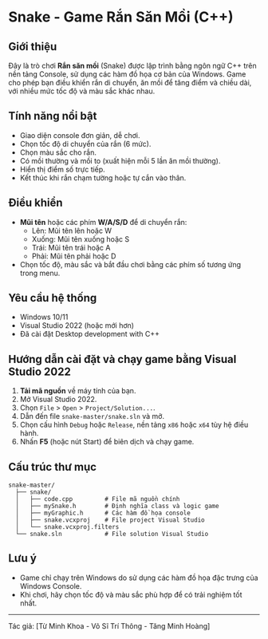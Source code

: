 # Snake - Game Rắn Săn Mồi (C++)

## Giới thiệu
Đây là trò chơi **Rắn săn mồi** (Snake) được lập trình bằng ngôn ngữ C++ trên nền tảng Console, sử dụng các hàm đồ họa cơ bản của Windows. Game cho phép bạn điều khiển rắn di chuyển, ăn mồi để tăng điểm và chiều dài, với nhiều mức tốc độ và màu sắc khác nhau.

## Tính năng nổi bật
- Giao diện console đơn giản, dễ chơi.
- Chọn tốc độ di chuyển của rắn (6 mức).
- Chọn màu sắc cho rắn.
- Có mồi thường và mồi to (xuất hiện mỗi 5 lần ăn mồi thường).
- Hiển thị điểm số trực tiếp.
- Kết thúc khi rắn chạm tường hoặc tự cắn vào thân.

## Điều khiển
- **Mũi tên** hoặc các phím **W/A/S/D** để di chuyển rắn:
  - Lên: Mũi tên lên hoặc W
  - Xuống: Mũi tên xuống hoặc S
  - Trái: Mũi tên trái hoặc A
  - Phải: Mũi tên phải hoặc D
- Chọn tốc độ, màu sắc và bắt đầu chơi bằng các phím số tương ứng trong menu.

## Yêu cầu hệ thống
- Windows 10/11
- Visual Studio 2022 (hoặc mới hơn)
- Đã cài đặt Desktop development with C++

## Hướng dẫn cài đặt và chạy game bằng Visual Studio 2022
1. **Tải mã nguồn** về máy tính của bạn.
2. Mở Visual Studio 2022.
3. Chọn `File` > `Open` > `Project/Solution...`.
4. Dẫn đến file `snake-master/snake.sln` và mở.
5. Chọn cấu hình `Debug` hoặc `Release`, nền tảng `x86` hoặc `x64` tùy hệ điều hành.
6. Nhấn **F5** (hoặc nút Start) để biên dịch và chạy game.

## Cấu trúc thư mục
```
snake-master/
  ├── snake/
  │   ├── code.cpp         # File mã nguồn chính
  │   ├── mySnake.h        # Định nghĩa class và logic game
  │   ├── myGraphic.h      # Các hàm đồ họa console
  │   ├── snake.vcxproj    # File project Visual Studio
  │   └── snake.vcxproj.filters
  └── snake.sln            # File solution Visual Studio
```

## Lưu ý
- Game chỉ chạy trên Windows do sử dụng các hàm đồ họa đặc trưng của Windows Console.
- Khi chơi, hãy chọn tốc độ và màu sắc phù hợp để có trải nghiệm tốt nhất.

---
Tác giả: [Từ Minh Khoa - Võ Sĩ Trí Thông - Tăng Minh Hoàng] 
